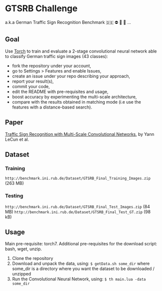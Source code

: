 # GTSRB Challenge

a.k.a German Traffic Sign Recognition Benchmark :de: :no_entry: :no_bicycles:
:no_entry_sign: ...

## Goal

Use [Torch](http://torch.ch/) to train and evaluate a 2-stage convolutional
neural network able to classify German traffic sign images (43 classes):

* fork the repository under your account,
* go to Settings > Features and enable Issues,
* create an issue under your repo describing your approach,
* report your result(s),
* commit your code,
* edit the README with pre-requisites and usage,
* boost accuracy by experimenting the multi-scale architecture,
* compare with the results obtained in matching mode (i.e use the features with a distance-based search).

## Paper

[Traffic Sign Recognition with Multi-Scale Convolutional Networks](http://computer-vision-tjpn.googlecode.com/svn/trunk/documentation/reference_papers/2-sermanet-ijcnn-11-mscnn.pdf), by Yann LeCun et al.

## Dataset

### Training

`http://benchmark.ini.rub.de/Dataset/GTSRB_Final_Training_Images.zip` (263 MB)

### Testing

`http://benchmark.ini.rub.de/Dataset/GTSRB_Final_Test_Images.zip` (84 MB)
`http://benchmark.ini.rub.de/Dataset/GTSRB_Final_Test_GT.zip` (98 kB)


## Usage
Main pre-requisite: torch7. Additional pre-requisites for the download script: bash, wget, unzip. 

1. Clone the repository
2. Download and unpack the data, using:
    `$ getData.sh some_dir`
 where some_dir is a directory where you want the dataset to be downloaded / unzipped
3. Run the Convolutional Neural Network, using:
    `$ th main.lua -data some_dir`
